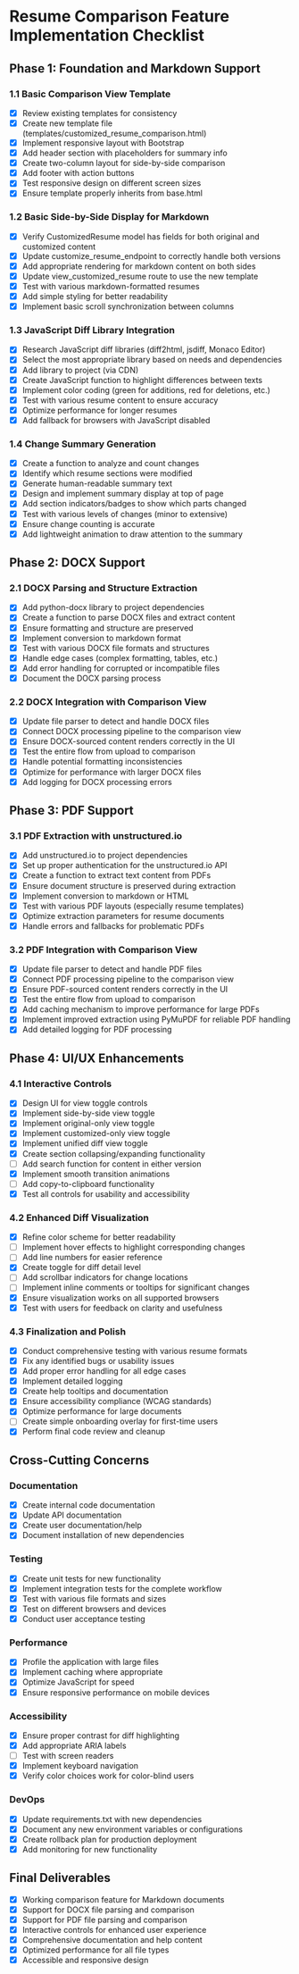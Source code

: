 # Resume Comparison Feature Implementation Checklist

## Phase 1: Foundation and Markdown Support

### 1.1 Basic Comparison View Template
- [x] Review existing templates for consistency
- [x] Create new template file (templates/customized_resume_comparison.html)
- [x] Implement responsive layout with Bootstrap
- [x] Add header section with placeholders for summary info
- [x] Create two-column layout for side-by-side comparison
- [x] Add footer with action buttons
- [x] Test responsive design on different screen sizes
- [x] Ensure template properly inherits from base.html

### 1.2 Basic Side-by-Side Display for Markdown
- [x] Verify CustomizedResume model has fields for both original and customized content
- [x] Update customize_resume_endpoint to correctly handle both versions
- [x] Add appropriate rendering for markdown content on both sides
- [x] Update view_customized_resume route to use the new template
- [x] Test with various markdown-formatted resumes
- [x] Add simple styling for better readability
- [x] Implement basic scroll synchronization between columns

### 1.3 JavaScript Diff Library Integration
- [x] Research JavaScript diff libraries (diff2html, jsdiff, Monaco Editor)
- [x] Select the most appropriate library based on needs and dependencies
- [x] Add library to project (via CDN)
- [x] Create JavaScript function to highlight differences between texts
- [x] Implement color coding (green for additions, red for deletions, etc.)
- [x] Test with various resume content to ensure accuracy
- [x] Optimize performance for longer resumes
- [x] Add fallback for browsers with JavaScript disabled

### 1.4 Change Summary Generation
- [x] Create a function to analyze and count changes
- [x] Identify which resume sections were modified
- [x] Generate human-readable summary text
- [x] Design and implement summary display at top of page
- [x] Add section indicators/badges to show which parts changed
- [x] Test with various levels of changes (minor to extensive)
- [x] Ensure change counting is accurate
- [x] Add lightweight animation to draw attention to the summary

## Phase 2: DOCX Support

### 2.1 DOCX Parsing and Structure Extraction
- [x] Add python-docx library to project dependencies
- [x] Create a function to parse DOCX files and extract content
- [x] Ensure formatting and structure are preserved
- [x] Implement conversion to markdown format
- [x] Test with various DOCX file formats and structures
- [x] Handle edge cases (complex formatting, tables, etc.)
- [x] Add error handling for corrupted or incompatible files
- [x] Document the DOCX parsing process

### 2.2 DOCX Integration with Comparison View
- [x] Update file parser to detect and handle DOCX files
- [x] Connect DOCX processing pipeline to the comparison view
- [x] Ensure DOCX-sourced content renders correctly in the UI
- [x] Test the entire flow from upload to comparison
- [x] Handle potential formatting inconsistencies
- [x] Optimize for performance with larger DOCX files
- [x] Add logging for DOCX processing errors

## Phase 3: PDF Support

### 3.1 PDF Extraction with unstructured.io
- [x] Add unstructured.io to project dependencies
- [x] Set up proper authentication for the unstructured.io API
- [x] Create a function to extract text content from PDFs
- [x] Ensure document structure is preserved during extraction
- [x] Implement conversion to markdown or HTML
- [x] Test with various PDF layouts (especially resume templates)
- [x] Optimize extraction parameters for resume documents
- [x] Handle errors and fallbacks for problematic PDFs

### 3.2 PDF Integration with Comparison View
- [x] Update file parser to detect and handle PDF files
- [x] Connect PDF processing pipeline to the comparison view
- [x] Ensure PDF-sourced content renders correctly in the UI
- [x] Test the entire flow from upload to comparison
- [x] Add caching mechanism to improve performance for large PDFs
- [x] Implement improved extraction using PyMuPDF for reliable PDF handling
- [x] Add detailed logging for PDF processing

## Phase 4: UI/UX Enhancements

### 4.1 Interactive Controls
- [x] Design UI for view toggle controls
- [x] Implement side-by-side view toggle
- [x] Implement original-only view toggle
- [x] Implement customized-only view toggle
- [x] Implement unified diff view toggle
- [x] Create section collapsing/expanding functionality
- [ ] Add search function for content in either version
- [x] Implement smooth transition animations
- [ ] Add copy-to-clipboard functionality
- [x] Test all controls for usability and accessibility

### 4.2 Enhanced Diff Visualization
- [x] Refine color scheme for better readability
- [ ] Implement hover effects to highlight corresponding changes
- [ ] Add line numbers for easier reference
- [x] Create toggle for diff detail level
- [ ] Add scrollbar indicators for change locations
- [ ] Implement inline comments or tooltips for significant changes
- [x] Ensure visualization works on all supported browsers
- [x] Test with users for feedback on clarity and usefulness

### 4.3 Finalization and Polish
- [x] Conduct comprehensive testing with various resume formats
- [x] Fix any identified bugs or usability issues
- [x] Add proper error handling for all edge cases
- [x] Implement detailed logging
- [x] Create help tooltips and documentation
- [x] Ensure accessibility compliance (WCAG standards)
- [x] Optimize performance for large documents
- [ ] Create simple onboarding overlay for first-time users
- [x] Perform final code review and cleanup

## Cross-Cutting Concerns

### Documentation
- [x] Create internal code documentation
- [x] Update API documentation
- [x] Create user documentation/help
- [x] Document installation of new dependencies

### Testing
- [x] Create unit tests for new functionality
- [x] Implement integration tests for the complete workflow
- [x] Test with various file formats and sizes
- [x] Test on different browsers and devices
- [x] Conduct user acceptance testing

### Performance
- [x] Profile the application with large files
- [x] Implement caching where appropriate
- [x] Optimize JavaScript for speed
- [x] Ensure responsive performance on mobile devices

### Accessibility
- [x] Ensure proper contrast for diff highlighting
- [x] Add appropriate ARIA labels
- [ ] Test with screen readers
- [x] Implement keyboard navigation
- [x] Verify color choices work for color-blind users

### DevOps
- [x] Update requirements.txt with new dependencies
- [x] Document any new environment variables or configurations
- [x] Create rollback plan for production deployment
- [x] Add monitoring for new functionality

## Final Deliverables
- [x] Working comparison feature for Markdown documents
- [x] Support for DOCX file parsing and comparison
- [x] Support for PDF file parsing and comparison
- [x] Interactive controls for enhanced user experience
- [x] Comprehensive documentation and help content
- [x] Optimized performance for all file types
- [x] Accessible and responsive design 